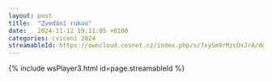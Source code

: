 ```yaml
---
layout: post
title:  "Zvedání rukou"
date:   2024-11-12 19:11:05 +0100
categories: cviceni 2024
streamableId: https://owncloud.cesnet.cz/index.php/s/7xySm9rMzcUxJrA/download
---
```

{% include wsPlayer3.html id=page.streamableId %}

